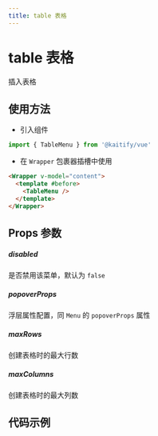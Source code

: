```yaml
---
title: table 表格
---
```


# table 表格

插入表格

## 使用方法

- 引入组件

```ts
import { TableMenu } from '@kaitify/vue'
```

- 在 `Wrapper` 包裹器插槽中使用

```html
<Wrapper v-model="content">
  <template #before>
    <TableMenu />
  </template>
</Wrapper>
```

## Props 参数

##### disabled <Badge type="danger" text="boolean" />

是否禁用该菜单，默认为 `false`

##### popoverProps <Badge type="danger" text="MenuPropsType['popoverProps']" />

浮层属性配置，同 `Menu` 的 `popoverProps` 属性

##### maxRows <Badge type="danger" text="number" />

创建表格时的最大行数

##### maxColumns <Badge type="danger" text="number" />

创建表格时的最大列数

## 代码示例

<Wrapper :dark="isDark" v-model="content" placeholder="输入内容..." style="width:100%;height:200px;">
  <template #before>
    <div style="margin-bottom:10px;">
      <TableMenu />
    </div>
  </template>
</Wrapper>

<script lang="ts" setup>
import { useData } from 'vitepress'
import { Wrapper, TableMenu } from '../../../lib/kaitify-vue.es.js'
import { ref } from 'vue'
const { isDark } = useData()
const content = ref('<p>hello</p>')
</script>
